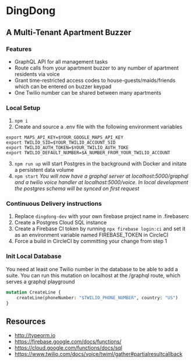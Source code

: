 # DingDong

## A Multi-Tenant Apartment Buzzer

### Features

-   GraphQL API for all management tasks
-   Route calls from your apartment buzzer to any number of apartment residents via voice
-   Grant time-restricted access codes to house-guests/maids/friends which can be entered on buzzer keypad
-   One Twilio number can be shared between many apartments

### Local Setup

1. `npm i`
2. Create and source a .env file with the following environment variables

```
export MAPS_API_KEY=$YOUR_GOOGLE_MAPS_API_KEY
export TWILIO_SID=$YOUR_TWILIO_ACCOUNT_SID
export TWILIO_AUTH_TOKEN=$YOUR_TWILIO_AUTH_TOKE
export TWILIO_DEFAULT_NUMBER=$A_NUMBER_FROM_YOUR_TWILIO_ACCOUNT
```

3. `npm run up` will start Postgres in the background with Docker and initate a persistent data volume
4. `npm start`
   _You will now have a graphql server at localhost:5000/graphql and a twilio voice handler at localhost:5000/voice. In local development the postgres schema will be synced on first request_

### Continuous Delivery instructions

1. Replace `dingdong-dev` with your own firebase project name in .firebaserc
2. Create a Postgres Cloud SQL instance
3. Create a Firebase CI token by running `npx firebase login:ci` and set it as an environment variable named FIREBASE_TOKEN in CircleCI
4. Force a build in CircleCI by committing your change from step 1

### Init Local Database

You need at least one Twilio number in the database to be able to add a suite. You can run this mutation on localhost at the /graphql route, which serves a graphql playground

```graphql
mutation CreateLine {
    createLine(phoneNumber: "$TWILIO_PHONE_NUMBER", country: "US")
}
```

## Resources

-   http://typeorm.io
-   https://firebase.google.com/docs/functions/
-   https://cloud.google.com/functions/docs/sql
-   https://www.twilio.com/docs/voice/twiml/gather#partialresultcallback
